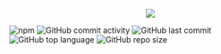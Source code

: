 <p align="center">
<img align="center" src="http://i.piccy.info/i9/eac687c16e079fc2e290ec9add953d83/1591537021/34362/1382405/Fiber.png"/>
</p>

![npm](https://img.shields.io/npm/v/com.fiber.fibercore?style=for-the-badge)
![GitHub commit activity](https://img.shields.io/github/commit-activity/m/jessehait/FiberCore?style=for-the-badge)
![GitHub last commit](https://img.shields.io/github/last-commit/jessehait/FiberCore?style=for-the-badge)
![GitHub top language](https://img.shields.io/github/languages/top/jessehait/FiberCore?style=for-the-badge)
![GitHub repo size](https://img.shields.io/github/repo-size/jessehait/FiberCore?style=for-the-badge)


